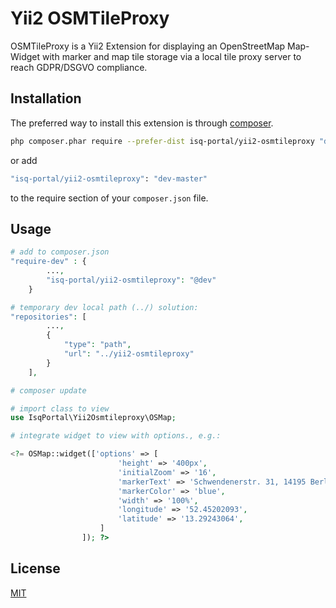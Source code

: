 # Yii2 OSMTileProxy

OSMTileProxy is a Yii2 Extension for displaying an OpenStreetMap Map-Widget with marker and map tile storage via a local tile proxy server to reach GDPR/DSGVO compliance.

## Installation

The preferred way to install this extension is through [composer](http://getcomposer.org/download/).

```bash
php composer.phar require --prefer-dist isq-portal/yii2-osmtileproxy "dev-master"
```

or add

```bash
"isq-portal/yii2-osmtileproxy": "dev-master"
```

to the require section of your `composer.json` file.

## Usage

```php
# add to composer.json
"require-dev" : {
		...,
		"isq-portal/yii2-osmtileproxy": "@dev"
	}

# temporary dev local path (../) solution:
"repositories": [
		...,
		{
			"type": "path",
			"url": "../yii2-osmtileproxy"
		}
	],

# composer update

# import class to view
use IsqPortal\Yii2Osmtileproxy\OSMap;

# integrate widget to view with options., e.g.:

<?= OSMap::widget(['options' => [
                        'height' => '400px',
                        'initialZoom' => '16',
                        'markerText' => 'Schwendenerstr. 31, 14195 Berlin',
                        'markerColor' => 'blue',
                        'width' => '100%',
                        'longitude' => '52.45202093',
                        'latitude' => '13.29243064',
                    ]
                ]); ?> 
```

## License
[MIT](https://choosealicense.com/licenses/mit/)